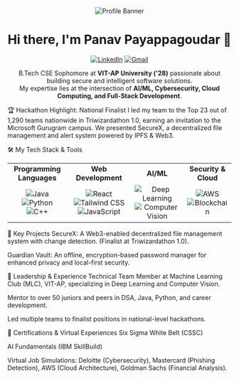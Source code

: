 <p align="center">
<!-- You can create a custom banner on Canva or use a generator. For now, this is a clean placeholder. -->
<img src="https://placehold.co/1200x300/0D1117/FFFFFF?text=Panav+Payappagoudar" alt="Profile Banner"/>
</p>

<h1 align="center">Hi there, I'm Panav Payappagoudar 👋</h1>

<p align="center">
<a href="https://www.linkedin.com/in/panav-payappagoudar/"><img src="https://img.shields.io/badge/LinkedIn-0077B5?style=for-the-badge&logo=linkedin&logoColor=white" alt="LinkedIn"/></a>
<a href="mailto:panav.payappagoudar@gmail.com"><img src="https://img.shields.io/badge/Gmail-D14836?style=for-the-badge&logo=gmail&logoColor=white" alt="Gmail"/></a>
<!-- Add other links like your portfolio or Twitter/X here -->
</p>

<p align="center">
B.Tech CSE Sophomore at <strong>VIT-AP University ('28)</strong> passionate about building secure and intelligent software solutions. <br />
My expertise lies at the intersection of <strong>AI/ML, Cybersecurity, Cloud Computing, and Full-Stack Development</strong>.
</p>

🏆 Hackathon Highlight: National Finalist
I led my team to the Top 23 out of 1,290 teams nationwide in Triwizardathon 1.0, earning an invitation to the Microsoft Gurugram campus. We presented SecureX, a decentralized file management and alert system powered by IPFS & Web3.

🛠️ My Tech Stack & Tools
<table width="100%">
<tr>
<td align="center"><strong>Programming Languages</strong></td>
<td align="center"><strong>Web Development</strong></td>
<td align="center"><strong>AI/ML</strong></td>
<td align="center"><strong>Security & Cloud</strong></td>
</tr>
<tr>
<td align="center">
<img src="https://img.shields.io/badge/Java-ED8B00?style=for-the-badge&logo=openjdk&logoColor=white" alt="Java"/>
<img src="https://img.shields.io/badge/Python-3776AB?style=for-the-badge&logo=python&logoColor=white" alt="Python"/>
<img src="https://img.shields.io/badge/C%2B%2B-00599C?style=for-the-badge&logo=c%2B%2B&logoColor=white" alt="C++"/>
</td>
<td align="center">
<img src="https://img.shields.io/badge/React-20232A?style=for-the-badge&logo=react&logoColor=61DAFB" alt="React"/>
<img src="https://img.shields.io/badge/Tailwind_CSS-38B2AC?style=for-the-badge&logo=tailwind-css&logoColor=white" alt="Tailwind CSS"/>
<img src="https://img.shields.io/badge/JavaScript-F7DF1E?style=for-the-badge&logo=javascript&logoColor=black" alt="JavaScript"/>
</td>
<td align="center">
<img src="https://img.shields.io/badge/Deep_Learning-9326E0?style=for-the-badge&logo=tensorflow&logoColor=white" alt="Deep Learning"/>
<img src="https://img.shields.io/badge/Computer_Vision-5C3EE8?style=for-the-badge&logo=opencv&logoColor=white" alt="Computer Vision"/>
</td>
<td align="center">
<img src="https://img.shields.io/badge/Amazon_AWS-232F3E?style=for-the-badge&logo=amazon-aws&logoColor=white" alt="AWS"/>
<img src="https://img.shields.io/badge/Blockchain-000000?style=for-the-badge&logo=ethereum&logoColor=white" alt="Blockchain"/>
</td>
</tr>
</table>

📂 Key Projects
SecureX: A Web3-enabled decentralized file management system with change detection. (Finalist at Triwizardathon 1.0).

Guardian Vault: An offline, encryption-based password manager for enhanced privacy and local-first security.

🚀 Leadership & Experience
Technical Team Member at Machine Learning Club (MLC), VIT-AP, specializing in Deep Learning and Computer Vision.

Mentor to over 50 juniors and peers in DSA, Java, Python, and career development.

Led multiple teams to finalist positions in national-level hackathons.

📜 Certifications & Virtual Experiences
Six Sigma White Belt (CSSC)

AI Fundamentals (IBM SkillBuild)

Virtual Job Simulations: Deloitte (Cybersecurity), Mastercard (Phishing Detection), AWS (Cloud Architecture), Goldman Sachs (Financial Analysis).
